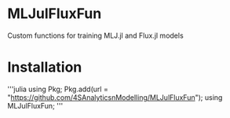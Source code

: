 # MLJulFluxFun
Custom functions for training MLJ.jl and Flux.jl models
# Installation
'''julia
using Pkg;
Pkg.add(url = "https://github.com/4SAnalyticsnModelling/MLJulFluxFun");
using MLJulFluxFun;
'''

